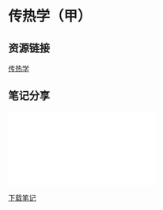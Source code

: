 # 传热学（甲）

## 资源链接 
[传热学](https://pan.baidu.com/s/1iUFanUCHCWmHnJwFms0Juw?pwd=awtt)

## 笔记分享


<object data="Heat_Transfer.pdf" type="application/pdf">
    <embed src="Heat_Transfer.pdf" type="application/pdf" />
</object>

<a href="Heat_Transfer.pdf" class="image fit">下载笔记</a>

